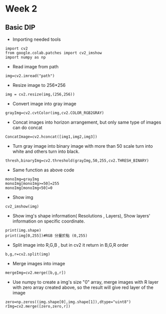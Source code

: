 # **Week 2**
## **Basic DIP**
- Importing needed tools
```
import cv2 
from google.colab.patches import cv2_imshow 
import numpy as np
```
- Read image from path
```
img=cv2.imread("path")
```
- Resize image to 256*256
```
img = cv2.resize(img,(256,256))
```
- Convert image into gray image
```
grayImg=cv2.cvtColor(img,cv2.COLOR_RGB2GRAY)
```
- Concat images into horizon arrangement, but only same type of images can do concat
```
ConcatImage=cv2.hconcat([img1,img2,img3]) 
```
- Turn gray image into binary image with more than 50 scale turn into white and others turn into black.
```
thresh,binaryImg=cv2.threshold(grayImg,50,255,cv2.THRESH_BINARY) 
```
- Same function as above code
``` 
monoImg=grayImg
monoImg[monoImg>=50]=255
monoImg[monoImg<50]=0
```
- Show img
```
cv2_imshow(img)
```
- Show img's shape information( Resolutions , Layers), Show layers' information on specific coordinate.
```
print(img.shape)
print(img[0,255])#RGB 分量於點 (0,255)
```
- Split image into R,G,B , but in cv2 it return in B,G,R order
```
b,g,r=cv2.split(img)
```
- Merge images into image
```
mergeImg=cv2.merge([b,g,r]) 
```
- Use numpy to create a img's size "0" array, merge images with R layer with zero array created above, so the result will give red layer of the image
```
zero=np.zeros((img.shape[0],img.shape[1]),dtype="uint8") 
rImg=cv2.merge([zero,zero,r]) 
```
